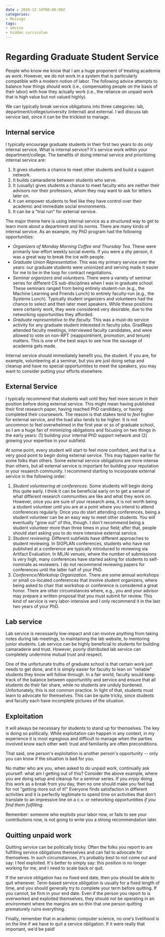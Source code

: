 ```yaml
---
date : 2020-12-14T00:00:00Z
categories:
- Musings
tags:
- advice
- hidden curriculum
---
```

# Regarding Graduate Student Service

People who know me know that I am a huge proponent of treating academia 
as _work_. However, we do not work in a system that is particularly 
compatible with a modern notion of labor. The following advice attempts to 
balance how things should work (i.e., compensating people on 
the basis of their labor) with how they actually work (i.e., the reliance 
on unpaid work that is high value but not valued highly).<!-- more -->


We can typically break service obligations into three categories: lab, department/college/university (internal) and external. I will discuss lab service last, since it can be the trickiest to manage.

## Internal service

I typically encourage graduate students in their first two years to do _only_ internal service. What is internal service? It's service work within your department/college. The benefits of doing internal service and prioritizing internal service are:

1. It gives students a chance to meet other students and build a support network.
4. It builds camaraderie between students who serve.
2. It (usually) gives students a chance to meet faculty who are neither their advisors nor their professors, whom they may want to ask for letters later on.
3. It can empower students to feel like they have control over their academic and immediate social environments. 
5. It can be a "trial run" for external service. 

The major theme here is using internal service as a structured way to get to learn more about a department and its norms. There are many kinds of internal service. As an example, my PhD program had the following opportunities:

* _Organizers of Monday Morning Coffee and Thursday Tea._ These were primarily low-effort weekly social events. If you were a shy person, it was a great way to break the ice with people. 
* _Graduate Union Representative._ This was my primary service over the years: our graduate students were unionized and serving made it easier for me to be in the loop for contract negotiations. 
* _Seminar organizers and volunteers._ There were a variety of seminar series for different CS sub-disciplines when I was in graduate school. These seminars ranged from being entirely student-run (e.g., the Machine Learning and Friends Lunch) to entirely faculty-run (e.g., the Systems Lunch). Typically student organizers and volunteers had the chance to select and then later meet speakers. While these positions were certainly work, they were considered very desirable, due to the networking opportunities they afforded.
* _Graduate representative to the faculty._ This was a must-do service activity for any graduate student interested in faculty jobs. GradReps attended faculty meetings, interviewed faculty candidates, and were allowed to vote on non-RPT (reappointment, promotion, and tenure) matters. This is one of the best ways to see how the sausage of academia gets made. 

Internal service should immediately benefit you, the student. If you are, for example, volunteering at a seminar, but you are just doing setup and cleanup and have no special opportunitites to meet the speakers, you may want to consider putting your efforts elsewhere.

## External Service

I typically recommend that students wait until they feel more secure in their position before doing external service. This might mean having published their first research paper, having reached PhD candidacy, or having completed their coursework. The reason is that stakes tend to _feel_ higher for external service, and the load also tends to be higher. It is not uncommon to feel overwhelmed in the first year or so of graduate school, so I am a huge fan of minimizing obligations and focusing on two things in the early years: (1) building your internal PhD support network and (2) growing your expertise in your subfield. 

At some point, every student will start to feel more confident, and that is a very good point to begin doing external service. This may happen earlier for some folks than others. Some external service obligations are more intense than others, but all external service is important for building your reputation in your resaerch community. I recommend starting to incorporate external service in the following order:

1. _Student volunteering at conferences._ Some students will begin doing this quite early. I think it can be beneficial early on to get a sense of what different research communities are like and what they work on. However, once you are sure of your research area, it is not worth being a student volunteer until you are at a point where you intend to attend conferences regularly. Once you do start attending conferences, being a student volunteer can be an easy way to meet other students. You will eventually "grow out" of this, though. I don't recommend being a student volunteer more than three times in your field; after that, people should start asking you to do more intensive external service. 
2. _Student reviewing._ Different subfields have different approaches to student reviewing. In SIGPLAN conferences, students who have not published at a conference are typically introduced to reviewing via Artifact Evaluation. In ML/AI venues, where the number of submissions is very high, many conferences have started asking for students to self-nominate as reviewers. I do not recommend reviewing papers for conferences until the latter half of your PhD. 
3. _Conference/Workshop Organization._ There are some annual workshops or small co-located conferences that involve student organizers, where being asked to chair that workshop or conference is considered a great honor. There are other circumstances where, e.g., you and your advisor may prepare a written proposal that you must submit for review. This kind of service is very labor-intensive and I only recommend it in the last two years of your PhD. 

## Lab service

Lab service is necessarily low-impact and can involve anything from taking notes during lab meetings, to maintaining the lab website, to mentoring junior students. Lab service can be highly beneficial to students for building camaraderie and trust. However, poorly distributed lab service can completely undermine mutual trust and respect. 

One of the unfortunate truths of graduate school is that certain work just needs to get done, and it is simply easier for faculty to lean on "reliable" students they know will follow through. In a fair world, faculty would keep track of the balance between opportunitity and service and ensure that all students do their fair share, while no students are unduly burdened. Unfortunately, this is not common practice. In light of that, students must learn to advocate for themselves. This can be quite tricky, since students and faculty each have incomplete pictures of the situation. 

## Exploitation

It will always be necessary for students to stand up for themselves. The key is doing so politically. While exploitation can happen in any context, in my experience it is most egregious and difficult to manage when the parties involved know each other well: trust and familiarity are often preconditions.

That said, one person's exploitation is another person's opportunity -- only you can know if the situation is bad for you. 

No matter who are you, when asked to do unpaid work, continually ask yourself: what am I getting out of this? Consider the above example, where you are doing setup and cleanup for a seminar series. If you _enjoy_ doing this work as a break from you day, then no one should make you feel bad for not "getting more out of it!" Everyone finds satisfaction in different activities and it is perfectly legitimate to spend time on activities that don't translate to an impressive line on a c.v. or networking opportuntities _if you find them fulfilling_. 

Remember: someone who exploits your labor now, or fails to see your contributions now, is not going to write you a strong recommendation later. 

## Quitting unpaid work

Quitting service can be politically tricky. Often the folks you report to are fulfilling service obligations themselves and can fail to advocate for themselves. In such circumstances, it's probably best to not come out and say: I feel exploited. It's better to simply say: this position is no longer working for me, and I need to scale back or quit. 

If the service obligation has no fixed end date, then you should be able to quit whenever. Term-based service obligation is usually for a fixed length of time, and you should generally try to complete your term before quitting. If you cannot, be firm in your end date. Even if the person you report to is overworked and exploited themselves, they should not be operating in an environment where the margins are so thin that one person quitting prematurely ruins everything. 

Finally, remember that in academic computer science, no one's livelihood is on the line if we have to quit a service obligation. If it were really that important, we'd be paid!